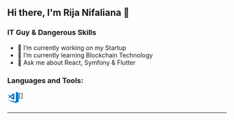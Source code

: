 ## Hi there, I'm Rija Nifaliana 👋
### IT Guy & Dangerous Skills

- 🔭 I’m currently working on my Startup
- 🌱 I’m currently learning Blockchain Technology
- 💬 Ask me about React, Symfony & Flutter


### Languages and Tools:

[<img align="left" alt="Visual Studio Code" width="26px" src="https://raw.githubusercontent.com/github/explore/80688e429a7d4ef2fca1e82350fe8e3517d3494d/topics/visual-studio-code/visual-studio-code.png" />]
<br />
<br />

---

